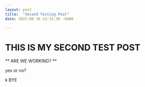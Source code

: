 ```yaml
---
layout: post
title:  "Second Testing Post"
date: 2022-06-16 13:15:36 -0400

---
```


# THIS IS MY SECOND TEST POST 

** ARE WE WORKING? ** 

yes or no? 

k BYE 
